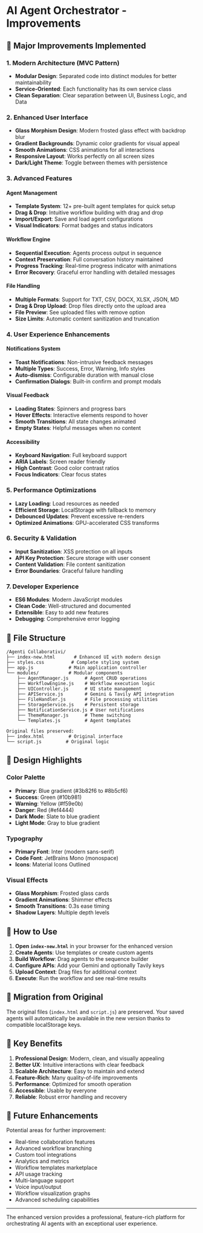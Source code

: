 # AI Agent Orchestrator - Improvements

## 🚀 Major Improvements Implemented

### 1. **Modern Architecture (MVC Pattern)**
- **Modular Design**: Separated code into distinct modules for better maintainability
- **Service-Oriented**: Each functionality has its own service class
- **Clean Separation**: Clear separation between UI, Business Logic, and Data

### 2. **Enhanced User Interface**
- **Glass Morphism Design**: Modern frosted glass effect with backdrop blur
- **Gradient Backgrounds**: Dynamic color gradients for visual appeal
- **Smooth Animations**: CSS animations for all interactions
- **Responsive Layout**: Works perfectly on all screen sizes
- **Dark/Light Theme**: Toggle between themes with persistence

### 3. **Advanced Features**

#### Agent Management
- **Template System**: 12+ pre-built agent templates for quick setup
- **Drag & Drop**: Intuitive workflow building with drag and drop
- **Import/Export**: Save and load agent configurations
- **Visual Indicators**: Format badges and status indicators

#### Workflow Engine
- **Sequential Execution**: Agents process output in sequence
- **Context Preservation**: Full conversation history maintained
- **Progress Tracking**: Real-time progress indicator with animations
- **Error Recovery**: Graceful error handling with detailed messages

#### File Handling
- **Multiple Formats**: Support for TXT, CSV, DOCX, XLSX, JSON, MD
- **Drag & Drop Upload**: Drop files directly onto the upload area
- **File Preview**: See uploaded files with remove option
- **Size Limits**: Automatic content sanitization and truncation

### 4. **User Experience Enhancements**

#### Notifications System
- **Toast Notifications**: Non-intrusive feedback messages
- **Multiple Types**: Success, Error, Warning, Info styles
- **Auto-dismiss**: Configurable duration with manual close
- **Confirmation Dialogs**: Built-in confirm and prompt modals

#### Visual Feedback
- **Loading States**: Spinners and progress bars
- **Hover Effects**: Interactive elements respond to hover
- **Smooth Transitions**: All state changes animated
- **Empty States**: Helpful messages when no content

#### Accessibility
- **Keyboard Navigation**: Full keyboard support
- **ARIA Labels**: Screen reader friendly
- **High Contrast**: Good color contrast ratios
- **Focus Indicators**: Clear focus states

### 5. **Performance Optimizations**
- **Lazy Loading**: Load resources as needed
- **Efficient Storage**: LocalStorage with fallback to memory
- **Debounced Updates**: Prevent excessive re-renders
- **Optimized Animations**: GPU-accelerated CSS transforms

### 6. **Security & Validation**
- **Input Sanitization**: XSS protection on all inputs
- **API Key Protection**: Secure storage with user consent
- **Content Validation**: File content sanitization
- **Error Boundaries**: Graceful failure handling

### 7. **Developer Experience**
- **ES6 Modules**: Modern JavaScript modules
- **Clean Code**: Well-structured and documented
- **Extensible**: Easy to add new features
- **Debugging**: Comprehensive error logging

## 📁 File Structure

```
/Agenti Collaborativi/
├── index-new.html       # Enhanced UI with modern design
├── styles.css          # Complete styling system
├── app.js             # Main application controller
└── modules/           # Modular components
    ├── AgentManager.js      # Agent CRUD operations
    ├── WorkflowEngine.js    # Workflow execution logic
    ├── UIController.js      # UI state management
    ├── APIService.js        # Gemini & Tavily API integration
    ├── FileHandler.js       # File processing utilities
    ├── StorageService.js    # Persistent storage
    ├── NotificationService.js # User notifications
    ├── ThemeManager.js      # Theme switching
    └── Templates.js         # Agent templates

Original files preserved:
├── index.html         # Original interface
└── script.js         # Original logic
```

## 🎨 Design Highlights

### Color Palette
- **Primary**: Blue gradient (#3b82f6 to #8b5cf6)
- **Success**: Green (#10b981)
- **Warning**: Yellow (#f59e0b)
- **Danger**: Red (#ef4444)
- **Dark Mode**: Slate to blue gradient
- **Light Mode**: Gray to blue gradient

### Typography
- **Primary Font**: Inter (modern sans-serif)
- **Code Font**: JetBrains Mono (monospace)
- **Icons**: Material Icons Outlined

### Visual Effects
- **Glass Morphism**: Frosted glass cards
- **Gradient Animations**: Shimmer effects
- **Smooth Transitions**: 0.3s ease timing
- **Shadow Layers**: Multiple depth levels

## 🚦 How to Use

1. **Open `index-new.html`** in your browser for the enhanced version
2. **Create Agents**: Use templates or create custom agents
3. **Build Workflow**: Drag agents to the sequence builder
4. **Configure APIs**: Add your Gemini and optionally Tavily keys
5. **Upload Context**: Drag files for additional context
6. **Execute**: Run the workflow and see real-time results

## 🔄 Migration from Original

The original files (`index.html` and `script.js`) are preserved. Your saved agents will automatically be available in the new version thanks to compatible localStorage keys.

## 🎯 Key Benefits

1. **Professional Design**: Modern, clean, and visually appealing
2. **Better UX**: Intuitive interactions with clear feedback
3. **Scalable Architecture**: Easy to maintain and extend
4. **Feature-Rich**: Many quality-of-life improvements
5. **Performance**: Optimized for smooth operation
6. **Accessible**: Usable by everyone
7. **Reliable**: Robust error handling and recovery

## 🔮 Future Enhancements

Potential areas for further improvement:
- Real-time collaboration features
- Advanced workflow branching
- Custom tool integrations
- Analytics and metrics
- Workflow templates marketplace
- API usage tracking
- Multi-language support
- Voice input/output
- Workflow visualization graphs
- Advanced scheduling capabilities

---

The enhanced version provides a professional, feature-rich platform for orchestrating AI agents with an exceptional user experience.